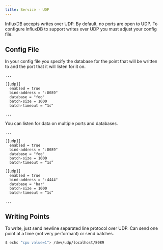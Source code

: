 ```yaml
---
title: Service - UDP
---
```


InfluxDB accepts writes over UDP. By default, no ports are open to UDP. To configure InfluxDB to support writes over UDP you must adjust your config file.

## Config File

In your config file you specify the database for the point that will be written to and the port that it will listen for it on.

```
...

[[udp]]
  enabled = true
  bind-address = ":8089"
  database = "foo"
  batch-size = 1000
  batch-timeout = “1s”

...
```

You can listen for data on multiple ports and databases.

```
...

[[udp]]
  enabled = true
  bind-address = ":8089"
  database = "foo"
  batch-size = 1000
  batch-timeout = “1s”

[[udp]]
  enabled = true
  bind-address = ":4444"
  database = "bar"
  batch-size = 1000
  batch-timeout = “1s”

...
```

## Writing Points

To write, just send newline separated line protocol over UDP.  Can send one point at a time (not very performant) or send batches.

```bash
$ echo "cpu value=1"> /dev/udp/localhost/8089
```
